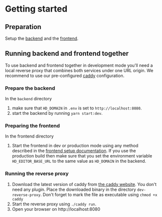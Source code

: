 # Getting started

## Preparation

Setup the [backend](./setup/backend.md) and the [frontend](./setup/frontend.md).

## Running backend and frontend together

To use backend and frontend together in development mode you'll need a local reverse proxy that combines both services under one URL origin.
We recommend to use our pre-configured [caddy](https://caddyserver.com/) configuration.

### Prepare the backend

In the `backend` directory
1. make sure that `HD_DOMAIN` in `.env` is set to `http://localhost:8080`.
2. start the backend by running `yarn start:dev`.  

### Preparing the frontend

In the frontend directory
1. Start the frontend in dev or production mode using any method described in the [frontend setup documentation](./setup/frontend.md). 
   If you use the production build then make sure that you set the environment variable `HD_EDITOR_BASE_URL` to the same value as `HD_DOMAIN` in the backend.

### Running the reverse proxy

1. Download the latest version of caddy from [the caddy website](https://caddyserver.com/). You don't need any plugin. Place the downloaded binary in the directory `dev-reverse-proxy`. Don't forget to mark the file as executable using `chmod +x caddy`
2. Start the reverse proxy using `./caddy run`.
3. Open your browser on http://localhost:8080
